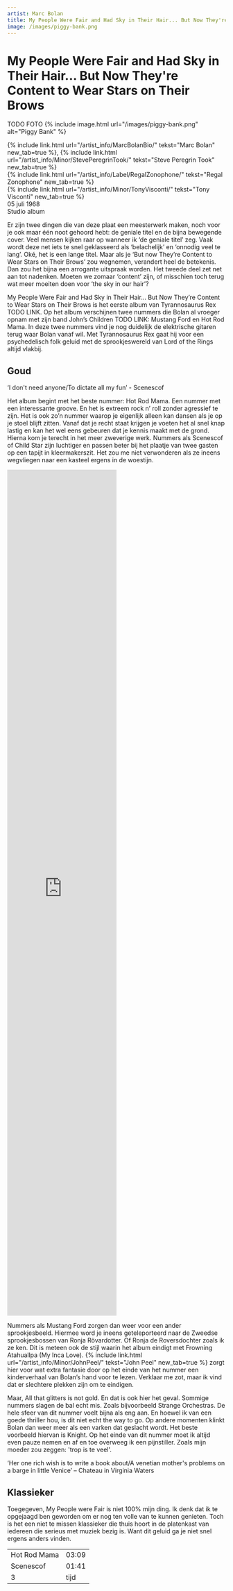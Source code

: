 ```yaml
---
artist: Marc Bolan
title: My People Were Fair and Had Sky in Their Hair... But Now They're Content to Wear Stars on Their Brows
image: /images/piggy-bank.png
---
```


# My People Were Fair and Had Sky in Their Hair... But Now They're Content to Wear Stars on Their Brows

TODO FOTO
{% include image.html url="/images/piggy-bank.png" alt="Piggy Bank" %}

<span class="bio-cd">
{% include link.html url="/artist_info/MarcBolanBio/" tekst="Marc Bolan" new_tab=true %}, {% include link.html url="/artist_info/Minor/StevePeregrinTook/" tekst="Steve Peregrin Took" new_tab=true %}<br>
{% include link.html url="/artist_info/Label/RegalZonophone/" tekst="Regal Zonophone" new_tab=true %}<br>
{% include link.html url="/artist_info/Minor/TonyVisconti/" tekst="Tony Visconti" new_tab=true %}<br>
</span>
05 juli 1968<br>Studio album

Er zijn twee dingen die van deze plaat een meesterwerk maken, noch voor je ook maar één noot gehoord hebt: de geniale titel en de bijna bewegende cover. Veel mensen kijken raar op wanneer ik ‘de geniale titel’ zeg. Vaak wordt deze net iets te snel geklasseerd als ‘belachelijk’ en ‘onnodig veel te lang’. Oké, het is een lange titel. Maar als je <span class="engels">‘But now They’re Content to Wear Stars on Their Brows’</span> zou wegnemen, verandert heel de betekenis. Dan zou het bijna een arrogante uitspraak worden. Het tweede deel zet net aan tot nadenken. Moeten we zomaar ‘content’ zijn, of misschien toch terug wat meer moeiten doen voor <span class="engels">‘the sky in our hair’?</span> 

<span class="engels">My People Were Fair and Had Sky in Their Hair… But Now They’re Content to Wear Stars on Their Brows</span> is het eerste album van Tyrannosaurus Rex TODO LINK. Op het album verschijnen twee nummers die Bolan al vroeger opnam met zijn band John’s Children TODO LINK: <span class="engels">Mustang Ford</span> en <span class="engels">Hot Rod Mama</span>. In deze twee nummers vind je nog duidelijk de elektrische gitaren terug waar Bolan vanaf wil. Met Tyrannosaurus Rex gaat hij voor een psychedelisch folk geluid met de sprookjeswereld van Lord of the Rings altijd vlakbij.  

## Goud

<div class="uitgelicht">‘I don't need anyone/To dictate all my fun’ - Scenescof</div>

Het album begint met het beste nummer: <span class="engels">Hot Rod Mama</span>. Een nummer met een interessante groove. En het is extreem rock n’ roll zonder agressief te zijn. Het is ook zo’n nummer waarop je eigenlijk alleen kan dansen als je op je stoel blijft zitten. Vanaf dat je recht staat krijgen je voeten het al snel knap lastig en kan het wel eens gebeuren dat je kennis maakt met de grond. Hierna kom je terecht in het meer zweverige werk. Nummers als <span class="engels">Scenescof</span> of <span class="engels">Child Star</span> zijn luchtiger en passen beter bij het plaatje van twee <span class="dialect">gasten</span> op een tapijt in kleermakerszit. Het zou me niet verwonderen als ze ineens wegvliegen naar een kasteel ergens in de woestijn. <iframe width="50%" height="50%" src="https://www.youtube.com/embed/rdUZ7XC9oYM" frameborder="0" allowfullscreen></iframe>

Nummers als <span class="engels">Mustang Ford</span> zorgen dan weer voor een ander sprookjesbeeld. Hiermee word je ineens geteleporteerd naar de Zweedse sprookjesbossen van Ronja Rövardotter. Of Ronja de Roversdochter zoals ik ze ken. Dit is meteen ook de stijl waarin het album eindigt met <span class="engels">Frowning Atahuallpa (My Inca Love)</span>. {% include link.html url="/artist_info/Minor/JohnPeel/" tekst="John Peel" new_tab=true %} zorgt hier voor wat extra fantasie door op het einde van het nummer een kinderverhaal van Bolan’s hand voor te lezen. Verklaar me zot, maar ik vind dat er slechtere plekken zijn om te eindigen. 

Maar, <span class="engels">All that glitters is not gold</span>. En dat is ook hier het geval. Sommige nummers slagen de bal echt mis. Zoals bijvoorbeeld <span class="engels">Strange Orchestras</span>. De hele sfeer van dit nummer voelt bijna als eng aan. En hoewel ik van een goede thriller hou, is dit niet echt <span class="engels">the way to go</span>. Op andere momenten klinkt Bolan dan weer meer als een varken dat geslacht wordt. Het beste voorbeeld hiervan is <span class="engels">Knight</span>. Op het einde van dit nummer moet ik altijd even pauze nemen en af en toe overweeg ik een pijnstiller. Zoals mijn moeder zou zeggen: '<span class="engels">trop is te veel</span>'.

<div class="uitgelicht">‘Her one rich wish is to write a book about/A venetian mother's problems on a barge in little Venice’ – Chateau in Virginia Waters</div>

## Klassieker

Toegegeven, <span class="engels">My People were Fair</span> is niet 100% mijn ding. Ik denk dat ik te opgejaagd ben geworden om er nog ten volle van te kunnen genieten. Toch is het een niet te missen klassieker die thuis hoort in de platenkast van iedereen die serieus met muziek bezig is. Want dit geluid ga je niet snel ergens anders vinden. 

<table>
	<tr>
		<td>Hot Rod Mama</td>
		<td>03:09</td>
	</tr>
	<tr>
		<td>Scenescof</td>
		<td>01:41</td>
	</tr>
	<tr>
		<td>3</td>
		<td>tijd</td>
	</tr>
</table>

<div class="witregel"> </div>
